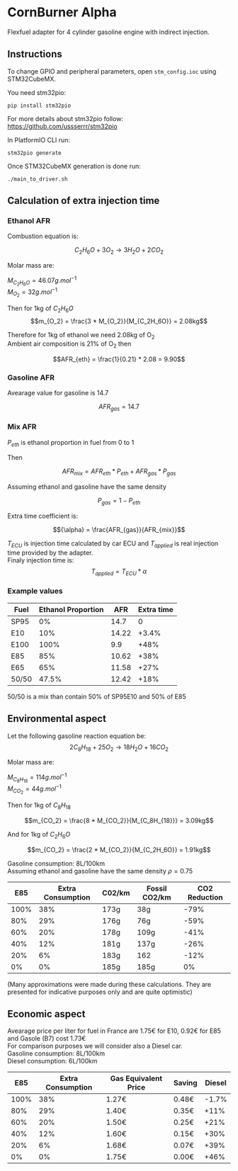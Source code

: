 # CornBurner Alpha

Flexfuel adapter for 4 cylinder gasoline engine with indirect injection.

## Instructions

To change GPIO and peripheral parameters, open `stm_config.ioc` using STM32CubeMX.

You need stm32pio: 
```
pip install stm32pio
```

For more details about stm32pio follow: https://github.com/ussserrr/stm32pio

In PlatformIO CLI run:
```
stm32pio generate
```

Once STM32CubeMX generation is done run:
```
./main_to_driver.sh
```

## Calculation of extra injection time

### Ethanol AFR

Combustion equation is:

$$C_2H_6O + 3 O_2 \rightarrow 3 H_2O + 2 CO_2$$

Molar mass are:<br>

$M_{C_2H_6O} = 46.07g.mol^{-1}$<br>
$M_{O_2} = 32g.mol^{-1}$

Then for 1kg of $C_2H_6O$
$$m_{O_2} = \frac{3 * M_{O_2}}{M_{C_2H_6O}} = 2.08kg$$

Therefore for 1kg of ethanol we need 2.08kg of O<sub>2</sub>
<br>Ambient air composition is 21% of O<sub>2</sub> then

$$AFR_{eth} = \frac{1}{0.21} * 2.08  = 9.90$$

### Gasoline AFR

Avearage value for gasoline is 14.7

$$AFR_{gas} = 14.7$$

### Mix AFR

$P_{eth}$ is ethanol proportion in fuel from 0 to 1

Then

$$AFR_{mix} = AFR_{eth}*P_{eth} + AFR_{gas}*P_{gas}$$

Assuming ethanol and gasoline have the same density

$$P_{gas} = 1 - P_{eth}$$

Extra time coefficient is:

$${\alpha} = \frac{AFR_{gas}}{AFR_{mix}}$$

$T_{ECU}$ is injection time calculated by car ECU and $T_{applied}$ is real injection time provided by the adapter.<br>
Finaly injection time is:
$$T_{applied} = T_{ECU} *{\alpha}$$

### Example values

| Fuel | Ethanol Proportion | AFR | Extra time |
|---|---|---|---|
| SP95 | 0% | 14.7 | 0 |
| E10 | 10% | 14.22 | +3.4% |
| E100 | 100% | 9.9 | +48% |
| E85 | 85% | 10.62 | +38% |
| E65 | 65% | 11.58 | +27% |
| 50/50 | 47.5% | 12.42 | +18% |

50/50 is a mix than contain 50% of SP95E10 and 50% of E85

## Environmental aspect

Let the following gasoline reaction equation be:
$$2 C_8H_{18} + 25 O_2 \rightarrow 18 H_2O + 16 CO_2$$

Molar mass are:<br>

$M_{C_8H_{18}} = 114g.mol^{-1}$<br>
$M_{CO_2} = 44g.mol^{-1}$

Then for 1kg of $C_8H_{18}$<br>

$$m_{CO_2} = \frac{8 * M_{CO_2}}{M_{C_8H_{18}}} = 3.09kg$$

And for 1kg of $C_2H_6O$<br>

$$m_{CO_2} = \frac{2 * M_{CO_2}}{M_{C_2H_6O}} = 1.91kg$$

Gasoline consumption: 8L/100km<br>
Assuming ethanol and gasoline have the same density $\rho = 0.75$<br>

| E85 | Extra Consumption | C02/km | Fossil CO2/km | CO2 Reduction |
|---|---|---|---|---|
| 100% | 38%  | 173g | 38g | -79% |
| 80% | 29%| 176g | 76g | -59% |
| 60% | 20% | 178g | 109g | -41% |
| 40% | 12% | 181g | 137g | -26% |
| 20% | 6% | 183g | 162 | -12% |
| 0% | 0% | 185g | 185g | 0% |

(Many approximations were made during these calculations. They are presented for indicative purposes only and are quite optimistic)

## Economic aspect

Avearage price per liter for fuel in France are 1.75€ for E10, 0.92€ for E85 and Gasole (B7) cost 1.73€<br>
For comparison purposes we will consider also a Diesel car.<br>
Gasoline consumption: 8L/100km<br>
Diesel consumption: 6L/100km

| E85 | Extra Consumption | Gas Equivalent Price | Saving | Diesel |
|---|---|---|---|---|
| 100% | 38%  | 1.27€ | 0.48€ | -1.7% |
| 80% | 29%| 1.40€ | 0.35€ | +11% |
| 60% | 20% | 1.50€ | 0.25€ | +21% |
| 40% | 12% | 1.60€ | 0.15€ | +30% |
| 20% | 6% | 1.68€ | 0.07€ | +39% |
| 0% | 0% | 1.75€ | 0.00€ | +46% |

